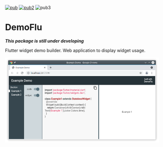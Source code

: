[![pub](https://img.shields.io/pub/v/demoflu.svg)](https://pub.dev/packages/demoflu)  [![pub2](https://img.shields.io/badge/Flutter-%E2%9D%A4-red)](https://flutter.dev/) ![pub3](https://img.shields.io/badge/final%20version-as%20soon%20as%20possible-blue)

# DemoFlu

__*This package is still under developing*__

Flutter widget demo builder. Web application to display widget usage.

![](https://raw.githubusercontent.com/caduandrade/images/main/demoflu/demoflu_v3.png)